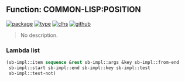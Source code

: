 ## Function: COMMON-LISP:POSITION
[![package](https://img.shields.io/badge/Package-COMMON--LISP-5f9ea0.svg?style=social&colorA=999999)](../) [![type](https://img.shields.io/badge/Type-Function-5f9ea0.svg?style=social&colorA=999999)](../#function) [![clhs](https://img.shields.io/badge/CLHS-POSITION-5f9ea0.svg?style=social&colorA=999999)](http://www.lispworks.com/documentation/HyperSpec/Body/f_pos_p.htm) [![github](https://img.shields.io/badge/GitHub-View_the_source-5f9ea0.svg?style=social&colorA=999999&logo=github)](https://github.com/sbcl/sbcl/blob/master/src/code/seq.lisp/) 

> No description.

### Lambda list
```cl
(sb-impl::item sequence &rest sb-impl::args &key sb-impl::from-end
 sb-impl::start sb-impl::end sb-impl::key sb-impl::test
 sb-impl::test-not)
```
